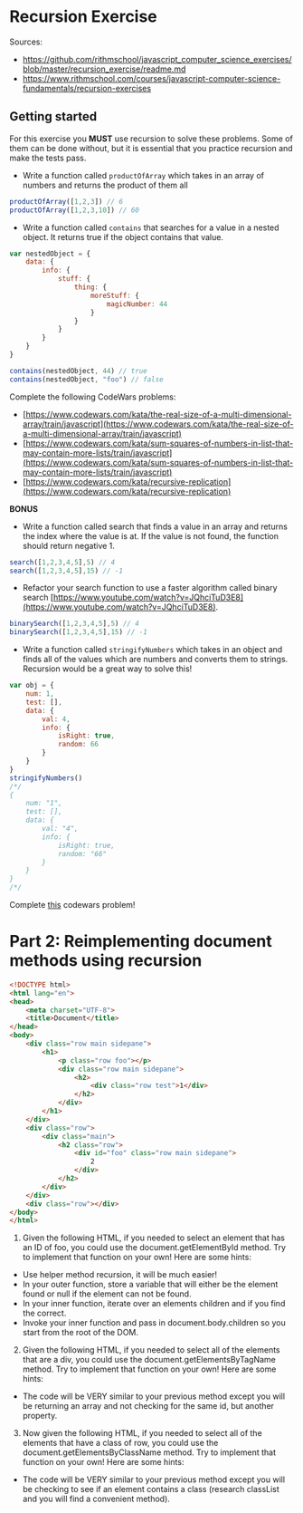 # Recursion Exercise

Sources:
- https://github.com/rithmschool/javascript_computer_science_exercises/blob/master/recursion_exercise/readme.md
- https://www.rithmschool.com/courses/javascript-computer-science-fundamentals/recursion-exercises

## Getting started

For this exercise you **MUST** use recursion to solve these problems. Some of them can be done without, but it is essential that you practice recursion and make the tests pass. 

- Write a function called `productOfArray` which takes in an array of numbers and returns the product of them all

```javascript
productOfArray([1,2,3]) // 6
productOfArray([1,2,3,10]) // 60
```

- Write a function called `contains` that searches for a value in a nested object. It returns true if the object contains that value.

```javascript
var nestedObject = {
    data: {
        info: {
            stuff: {
                thing: {
                    moreStuff: {
                        magicNumber: 44
                    }
                }
            }
        }
    }
}

contains(nestedObject, 44) // true
contains(nestedObject, "foo") // false
```

Complete the following CodeWars problems:

- [https://www.codewars.com/kata/the-real-size-of-a-multi-dimensional-array/train/javascript](https://www.codewars.com/kata/the-real-size-of-a-multi-dimensional-array/train/javascript)
- [https://www.codewars.com/kata/sum-squares-of-numbers-in-list-that-may-contain-more-lists/train/javascript](https://www.codewars.com/kata/sum-squares-of-numbers-in-list-that-may-contain-more-lists/train/javascript)
- [https://www.codewars.com/kata/recursive-replication](https://www.codewars.com/kata/recursive-replication)

**BONUS**

- Write a function called search that finds a value in an array and returns the index where the value is at. If the value is not found, the function should return negative 1.

```javascript
search([1,2,3,4,5],5) // 4
search([1,2,3,4,5],15) // -1
```

- Refactor your search function to use a faster algorithm called binary search [https://www.youtube.com/watch?v=JQhciTuD3E8](https://www.youtube.com/watch?v=JQhciTuD3E8). 

```javascript
binarySearch([1,2,3,4,5],5) // 4
binarySearch([1,2,3,4,5],15) // -1
```

- Write a function called `stringifyNumbers` which takes in an object and finds all of the values which are numbers and converts them to strings. Recursion would be a great way to solve this!

```javascript
var obj = {
    num: 1,
    test: [],
    data: {
        val: 4,
        info: {
            isRight: true,
            random: 66
        }
    }
}
stringifyNumbers()
/*/
{
    num: "1",
    test: [],
    data: {
        val: "4",
        info: {
            isRight: true,
            random: "66"
        }
    }
}
/*/
```

Complete [this](https://www.codewars.com/kata/mutual-recursion/train/javascript) codewars problem!

# Part 2: Reimplementing document methods using recursion

```html
<!DOCTYPE html>
<html lang="en">
<head>
    <meta charset="UTF-8">
    <title>Document</title>
</head>
<body>
    <div class="row main sidepane">
        <h1>
            <p class="row foo"></p>
            <div class="row main sidepane">
                <h2>
                    <div class="row test">1</div>
                </h2>
            </div>
        </h1>
    </div>
    <div class="row">
        <div class="main">
            <h2 class="row">
                <div id="foo" class="row main sidepane">
                    2
                </div>
            </h2>
        </div>
    </div>
    <div class="row"></div>
</body>
</html>
```

1. Given the following HTML, if you needed to select an element that has an ID of foo, you could use the document.getElementById method. Try to implement that function on your own! Here are some hints:
- Use helper method recursion, it will be much easier!
- In your outer function, store a variable that will either be the element found or null if the element can not be found.
- In your inner function, iterate over an elements children and if you find the correct.
- Invoke your inner function and pass in document.body.children so you start from the root of the DOM.

2. Given the following HTML, if you needed to select all of the elements that are a div, you could use the document.getElementsByTagName method. Try to implement that function on your own! Here are some hints:
- The code will be VERY similar to your previous method except you will be returning an array and not checking for the same id, but another property.

3. Now given the following HTML, if you needed to select all of the elements that have a class of row, you could use the document.getElementsByClassName method. Try to implement that function on your own! Here are some hints:
- The code will be VERY similar to your previous method except you will be checking to see if an element contains a class (research classList and you will find a convenient method).

